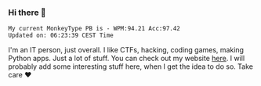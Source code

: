 ### Hi there 👋
<!-- PB START -->
```
My current MonkeyType PB is - WPM:94.21 Acc:97.42
Updated on: 06:23:39 CEST Time
```
<!-- PB END -->
I'm an IT person, just overall. I like CTFs, hacking, coding games, making Python apps. Just a lot of stuff.
You can check out my website [here](https://skill3472.github.io/).
I will probably add some interesting stuff here, when I get the idea to do so. Take care ❤️
